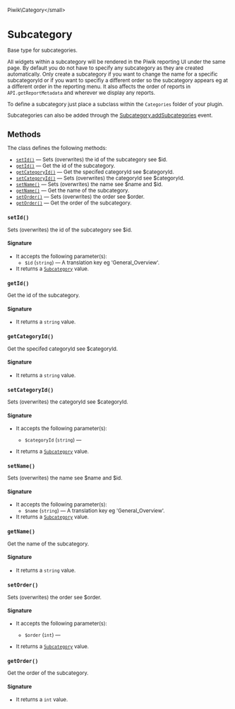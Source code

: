<small>Piwik\Category\</small>

Subcategory
===========

Base type for subcategories.

All widgets within a subcategory will be rendered in the Piwik reporting UI under the same page. By default
you do not have to specify any subcategory as they are created automatically. Only create a subcategory if you
want to change the name for a specific subcategoryId or if you want to specifiy a different order so the subcategory
appears eg at a different order in the reporting menu. It also affects the order of reports in
`API.getReportMetadata` and wherever we display any reports.

To define a subcategory just place a subclass within the `Categories` folder of your plugin.

Subcategories can also be added through the [Subcategory.addSubcategories](/api-reference/events#subcategoryaddsubcategories) event.

Methods
-------

The class defines the following methods:

- [`setId()`](#setid) &mdash; Sets (overwrites) the id of the subcategory see $id.
- [`getId()`](#getid) &mdash; Get the id of the subcategory.
- [`getCategoryId()`](#getcategoryid) &mdash; Get the specifed categoryId see $categoryId.
- [`setCategoryId()`](#setcategoryid) &mdash; Sets (overwrites) the categoryId see $categoryId.
- [`setName()`](#setname) &mdash; Sets (overwrites) the name see $name and $id.
- [`getName()`](#getname) &mdash; Get the name of the subcategory.
- [`setOrder()`](#setorder) &mdash; Sets (overwrites) the order see $order.
- [`getOrder()`](#getorder) &mdash; Get the order of the subcategory.

<a name="setid" id="setid"></a>
<a name="setId" id="setId"></a>
### `setId()`

Sets (overwrites) the id of the subcategory see $id.

#### Signature

-  It accepts the following parameter(s):
    - `$id` (`string`) &mdash;
       A translation key eg 'General_Overview'.
- It returns a [`Subcategory`](../../Piwik/Category/Subcategory.md) value.

<a name="getid" id="getid"></a>
<a name="getId" id="getId"></a>
### `getId()`

Get the id of the subcategory.

#### Signature

- It returns a `string` value.

<a name="getcategoryid" id="getcategoryid"></a>
<a name="getCategoryId" id="getCategoryId"></a>
### `getCategoryId()`

Get the specifed categoryId see $categoryId.

#### Signature

- It returns a `string` value.

<a name="setcategoryid" id="setcategoryid"></a>
<a name="setCategoryId" id="setCategoryId"></a>
### `setCategoryId()`

Sets (overwrites) the categoryId see $categoryId.

#### Signature

-  It accepts the following parameter(s):
    - `$categoryId` (`string`) &mdash;
      
- It returns a [`Subcategory`](../../Piwik/Category/Subcategory.md) value.

<a name="setname" id="setname"></a>
<a name="setName" id="setName"></a>
### `setName()`

Sets (overwrites) the name see $name and $id.

#### Signature

-  It accepts the following parameter(s):
    - `$name` (`string`) &mdash;
       A translation key eg 'General_Overview'.
- It returns a [`Subcategory`](../../Piwik/Category/Subcategory.md) value.

<a name="getname" id="getname"></a>
<a name="getName" id="getName"></a>
### `getName()`

Get the name of the subcategory.

#### Signature

- It returns a `string` value.

<a name="setorder" id="setorder"></a>
<a name="setOrder" id="setOrder"></a>
### `setOrder()`

Sets (overwrites) the order see $order.

#### Signature

-  It accepts the following parameter(s):
    - `$order` (`int`) &mdash;
      
- It returns a [`Subcategory`](../../Piwik/Category/Subcategory.md) value.

<a name="getorder" id="getorder"></a>
<a name="getOrder" id="getOrder"></a>
### `getOrder()`

Get the order of the subcategory.

#### Signature

- It returns a `int` value.

